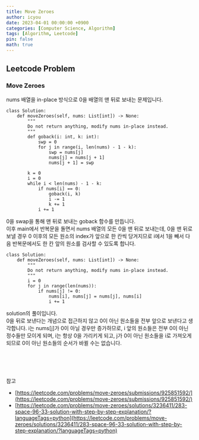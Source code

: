 ```yaml
---
title: Move Zeroes
author: icyou
date: 2023-04-01 00:00:00 +0900
categories: [Computer Science, Algorithm]
tags: [Algorithm, Leetcode]
pin: false
math: true
---
```


## Leetcode Problem

### Move Zeroes
nums 배열을 in-place 방식으로 0을 배열의 맨 뒤로 보내는 문제입니다.

```
class Solution:
    def moveZeroes(self, nums: List[int]) -> None:
        """
        Do not return anything, modify nums in-place instead.
        """
        def goback(i: int, k: int):
            swp = 0
            for j in range(i, len(nums) - 1 - k):
                swp = nums[j]
                nums[j] = nums[j + 1]
                nums[j + 1] = swp
        
        k = 0
        i = 0
        while i < len(nums) - 1 - k:
            if nums[i] == 0:
                goback(i, k)
                i -= 1
                k += 1
            i += 1
```
0을 swap을 통해 맨 뒤로 보내는 goback 함수를 만듭니다.  
이후 main에서 반복문을 돌면서 nums 배열의 모든 0을 맨 뒤로 보내는데, 0을 맨 뒤로 보낼 경우 0 이후의 모든 원소의 index가 앞으로 한 칸씩 당겨지므로 i에서 1을 빼서 다음 반복문에서도 한 칸 앞의 원소를 검사할 수 있도록 합니다.

```
class Solution:
    def moveZeroes(self, nums: List[int]) -> None:
        """
        Do not return anything, modify nums in-place instead.
        """
        i = 0
        for j in range(len(nums)):
            if nums[j] != 0:
                nums[i], nums[j] = nums[j], nums[i]
                i += 1
```
solution의 풀이입니다.  
0을 뒤로 보낸다는 개념으로 접근하지 않고 0이 아닌 원소들을 전부 앞으로 보낸다고 생각합니다.
i는 nums\[j\]가 0이 아닐 경우만 증가하므로, i 앞의 원소들은 전부 0이 아닌 정수들만 모이게 되며, i는 항상 0을 가리키게 되고, j가 0이 아닌 원소들을 i로 가져오게 되므로 0이 아닌 원소들의 순서가 바뀔 수는 없습니다.

<br/><br/><br/><br/>
참고 
- [https://leetcode.com/problems/move-zeroes/submissions/925851592/](https://leetcode.com/problems/move-zeroes/submissions/925851592/)
- [https://leetcode.com/problems/move-zeroes/solutions/3236411/283-space-96-33-solution-with-step-by-step-explanation/?languageTags=python](https://leetcode.com/problems/move-zeroes/solutions/3236411/283-space-96-33-solution-with-step-by-step-explanation/?languageTags=python)